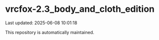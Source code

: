 # vrcfox-2.3_body_and_cloth_edition

Last updated: 2025-06-08 10:01:18

This repository is automatically maintained.
